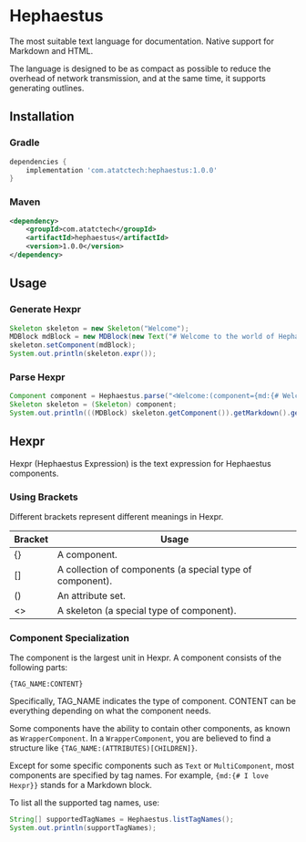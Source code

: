 # Hephaestus

The most suitable text language for documentation. Native support for Markdown and HTML.

The language is designed to be as compact as possible to reduce the overhead of network transmission, and at the same time, it supports generating outlines.

## Installation

### Gradle

```groovy
dependencies {
    implementation 'com.atatctech:hephaestus:1.0.0'
}
```

### Maven

```xml
<dependency>
    <groupId>com.atatctech</groupId>
    <artifactId>hephaestus</artifactId>
    <version>1.0.0</version>
</dependency>
```

## Usage

### Generate Hexpr

```java
Skeleton skeleton = new Skeleton("Welcome");
MDBlock mdBlock = new MDBlock(new Text("# Welcome to the world of Hephaestus"));
skeleton.setComponent(mdBlock);
System.out.println(skeleton.expr());
```

### Parse Hexpr

```java
Component component = Hephaestus.parse("<Welcome:(component={md:{# Welcome to the world of Hephaestus}};)>");
Skeleton skeleton = (Skeleton) component;
System.out.println(((MDBlock) skeleton.getComponent()).getMarkdown().getText());
```

## Hexpr

Hexpr (Hephaestus Expression) is the text expression for Hephaestus components.

### Using Brackets

Different brackets represent different meanings in Hexpr.

| Bracket | Usage                                                     |
| ------- | --------------------------------------------------------- |
| {}      | A component.                                              |
| []      | A collection of components (a special type of component). |
| ()      | An attribute set.                                         |
| <>      | A skeleton (a special type of component).                 |

### Component Specialization

The component is the largest unit in Hexpr. A component consists of the following parts:

```hepxr
{TAG_NAME:CONTENT}
```

Specifically, TAG_NAME indicates the type of component. CONTENT can be everything depending on what the component needs.

Some components have the ability to contain other components, as known as `WrapperComponent`. In a `WrapperComponent`, you are believed to find a structure like `{TAG_NAME:(ATTRIBUTES)[CHILDREN]}`.

Except for some specific components such as `Text` or `MultiComponent`, most components are specified by tag names. For example, `{md:{# I love Hexpr}}` stands for a Markdown block.

To list all the supported tag names, use:

```java
String[] supportedTagNames = Hephaestus.listTagNames();
System.out.println(supportTagNames);
```

